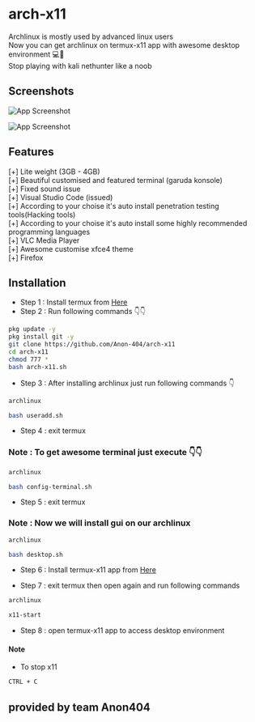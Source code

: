 # arch-x11
Archlinux is mostly used by advanced linux users <br>
Now you can get archlinux on termux-x11 app with awesome desktop environment 💻📱 <br>
Stop playing with kali nethunter like a noob 

## Screenshots

![App Screenshot](https://i.imgur.com/hK1F7iB.jpg)

![App Screenshot](https://i.imgur.com/3ollDJV.jpeg)

## Features

[+] Lite weight (3GB - 4GB)<br>
[+] Beautiful customised and featured terminal (garuda konsole) <br>
[+] Fixed sound issue<br>
[+] Visual Studio Code (issued)<br>
[+] According to your choise it's auto install penetration testing tools(Hacking tools)<br>
[+] According to your choise it's auto install some highly recommended programming languages<br>
[+] VLC Media Player<br>
[+] Awesome customise xfce4 theme<br>
[+] Firefox<br>

## Installation

- Step 1 : Install termux from [Here](https://f-droid.org/repo/com.termux_1020.apk)
- Step 2 : Run following commands 👇👇

```bash
pkg update -y
pkg install git -y
git clone https://github.com/Anon-404/arch-x11
cd arch-x11
chmod 777 *
bash arch-x11.sh
```

- Step 3 : After installing archlinux just run following commands 👇

```bash
archlinux 
```
```bash
bash useradd.sh
```

- Step 4 : exit termux

### Note : To get awesome terminal just execute 👇👇

```bash
archlinux 
```
```bash
bash config-terminal.sh
```
- Step 5 : exit termux 

### Note : Now we will install gui on our archlinux

```bash
archlinux 
```
```bash
bash desktop.sh
```
- Step 6 : Install termux-x11 app from [Here](https://github.com/termux/termux-x11/releases/download/nightly/app-universal-debug.apk)

- Step 7 : exit termux then open again and run following commands

```bash
archlinux 
```
```bash
x11-start
```
- Step 8 : open termux-x11 app to access desktop environment

#### Note

- To stop x11
```bash
CTRL + C
```

## provided by team Anon404
